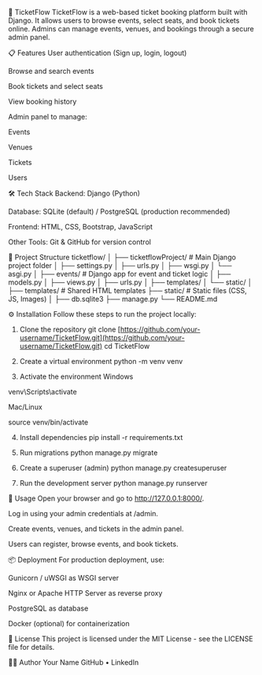🎫 TicketFlow
TicketFlow is a web-based ticket booking platform built with Django. It allows users to browse events, select seats, and book tickets online. Admins can manage events, venues, and bookings through a secure admin panel.

📋 Features
User authentication (Sign up, login, logout)

Browse and search events

Book tickets and select seats

View booking history

Admin panel to manage:

Events

Venues

Tickets

Users

🛠️ Tech Stack
Backend: Django (Python)

Database: SQLite (default) / PostgreSQL (production recommended)

Frontend: HTML, CSS, Bootstrap, JavaScript

Other Tools: Git & GitHub for version control

📁 Project Structure
ticketflow/
│
├── ticketflowProject/ # Main Django project folder
│ ├── settings.py
│ ├── urls.py
│ ├── wsgi.py
│ └── asgi.py
│
├── events/ # Django app for event and ticket logic
│ ├── models.py
│ ├── views.py
│ ├── urls.py
│ ├── templates/
│ └── static/
│
├── templates/ # Shared HTML templates
├── static/ # Static files (CSS, JS, Images)
│
├── db.sqlite3
├── manage.py
└── README.md

⚙️ Installation
Follow these steps to run the project locally:

1. Clone the repository
git clone [https://github.com/your-username/TicketFlow.git](https://github.com/your-username/TicketFlow.git)
cd TicketFlow

2. Create a virtual environment
python -m venv venv

3. Activate the environment
Windows

venv\Scripts\activate

Mac/Linux

source venv/bin/activate

4. Install dependencies
pip install -r requirements.txt

5. Run migrations
python manage.py migrate

6. Create a superuser (admin)
python manage.py createsuperuser

7. Run the development server
python manage.py runserver

🚀 Usage
Open your browser and go to http://127.0.0.1:8000/.

Log in using your admin credentials at /admin.

Create events, venues, and tickets in the admin panel.

Users can register, browse events, and book tickets.

📦 Deployment
For production deployment, use:

Gunicorn / uWSGI as WSGI server

Nginx or Apache HTTP Server as reverse proxy

PostgreSQL as database

Docker (optional) for containerization

📜 License
This project is licensed under the MIT License - see the LICENSE file for details.

👨‍💻 Author
Your Name
GitHub • LinkedIn
